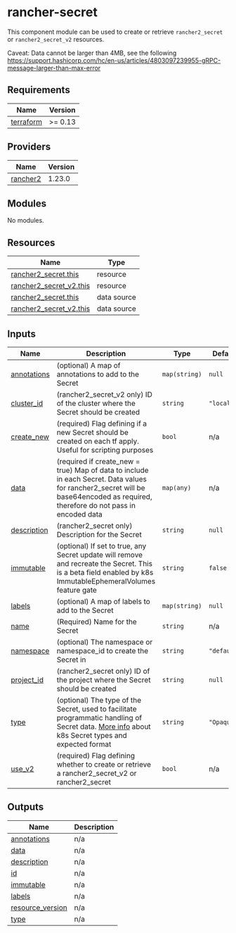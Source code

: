 # rancher-secret

This component module can be used to create or retrieve `rancher2_secret` or `rancher2_secret_v2` resources.

Caveat: Data cannot be larger than 4MB, see the following https://support.hashicorp.com/hc/en-us/articles/4803097239955-gRPC-message-larger-than-max-error

<!-- BEGINNING OF PRE-COMMIT-TERRAFORM DOCS HOOK -->
## Requirements

| Name | Version |
|------|---------|
| <a name="requirement_terraform"></a> [terraform](#requirement\_terraform) | >= 0.13 |

## Providers

| Name | Version |
|------|---------|
| <a name="provider_rancher2"></a> [rancher2](#provider\_rancher2) | 1.23.0 |

## Modules

No modules.

## Resources

| Name | Type |
|------|------|
| [rancher2_secret.this](https://registry.terraform.io/providers/rancher/rancher2/latest/docs/resources/secret) | resource |
| [rancher2_secret_v2.this](https://registry.terraform.io/providers/rancher/rancher2/latest/docs/resources/secret_v2) | resource |
| [rancher2_secret.this](https://registry.terraform.io/providers/rancher/rancher2/latest/docs/data-sources/secret) | data source |
| [rancher2_secret_v2.this](https://registry.terraform.io/providers/rancher/rancher2/latest/docs/data-sources/secret_v2) | data source |

## Inputs

| Name | Description | Type | Default | Required |
|------|-------------|------|---------|:--------:|
| <a name="input_annotations"></a> [annotations](#input\_annotations) | (optional) A map of annotations to add to the Secret | `map(string)` | `null` | no |
| <a name="input_cluster_id"></a> [cluster\_id](#input\_cluster\_id) | (rancher2\_secret\_v2 only) ID of the cluster where the Secret should be created | `string` | `"local"` | no |
| <a name="input_create_new"></a> [create\_new](#input\_create\_new) | (required) Flag defining if a new Secret should be created on each tf apply. Useful for scripting purposes | `bool` | n/a | yes |
| <a name="input_data"></a> [data](#input\_data) | (required if create\_new = true) Map of data to include in each Secret. Data values for rancher2\_secret will be base64encoded as required, therefore do not pass in encoded data | `map(any)` | n/a | yes |
| <a name="input_description"></a> [description](#input\_description) | (rancher2\_secret only) Description for the Secret | `string` | `null` | no |
| <a name="input_immutable"></a> [immutable](#input\_immutable) | (optional) If set to true, any Secret update will remove and recreate the Secret. This is a beta field enabled by k8s ImmutableEphemeralVolumes feature gate | `string` | `false` | no |
| <a name="input_labels"></a> [labels](#input\_labels) | (optional) A map of labels to add to the Secret | `map(string)` | `null` | no |
| <a name="input_name"></a> [name](#input\_name) | (Required) Name for the Secret | `string` | n/a | yes |
| <a name="input_namespace"></a> [namespace](#input\_namespace) | (optional) The namespace or namespace\_id to create the Secret in | `string` | `"default"` | no |
| <a name="input_project_id"></a> [project\_id](#input\_project\_id) | (rancher2\_secret only) ID of the project where the Secret should be created | `string` | `null` | no |
| <a name="input_type"></a> [type](#input\_type) | (optional) The type of the Secret, used to facilitate programmatic handling of Secret data. [More info](https://github.com/kubernetes/api/blob/release-1.20/core/v1/types.go#L5772) about k8s Secret types and expected format | `string` | `"Opaque"` | no |
| <a name="input_use_v2"></a> [use\_v2](#input\_use\_v2) | (required) Flag defining whether to create or retrieve a rancher2\_secret\_v2 or rancher2\_secret | `bool` | n/a | yes |

## Outputs

| Name | Description |
|------|-------------|
| <a name="output_annotations"></a> [annotations](#output\_annotations) | n/a |
| <a name="output_data"></a> [data](#output\_data) | n/a |
| <a name="output_description"></a> [description](#output\_description) | n/a |
| <a name="output_id"></a> [id](#output\_id) | n/a |
| <a name="output_immutable"></a> [immutable](#output\_immutable) | n/a |
| <a name="output_labels"></a> [labels](#output\_labels) | n/a |
| <a name="output_resource_version"></a> [resource\_version](#output\_resource\_version) | n/a |
| <a name="output_type"></a> [type](#output\_type) | n/a |
<!-- END OF PRE-COMMIT-TERRAFORM DOCS HOOK -->
